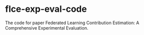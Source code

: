 # flce-exp-eval-code
The code for paper Federated Learning Contribution Estimation: A Comprehensive Experimental Evaluation.
